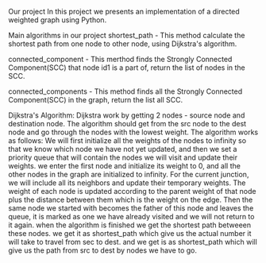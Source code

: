 Our project
In this project we presents an implementation of a directed weighted graph using Python.

Main algorithms in our project
shortest_path - This method calculate the shortest path from one node to other node, using Dijkstra's algorithm.

connected_component - This merthod finds the Strongly Connected Component(SCC) that node id1 is a part of, return the list of nodes in the SCC.

connected_components - This method finds all the Strongly Connected Component(SCC) in the graph, return the list all SCC.

Dijkstra's Algorithm:
Dijkstra work by getting 2 nodes - source node and destination node. The algorithm should get from the src node to the dest node and go through the nodes with the lowest weight. The algorithm works as follows: We will first initialize all the weights of the nodes to infinity so that we know which node we have not yet updated, and then we set a priority queue that will contain the nodes we will visit and update their weights. we enter the first node and initialize its weight to 0, and all the other nodes in the graph are initialized to infinity. For the current junction, we will include all its neighbors and update their temporary weights. The weight of each node is updated according to the parent weight of that node plus the distance between them which is the weight on the edge. Then the same node we started with becomes the father of this node and leaves the queue, it is marked as one we have already visited and we will not return to it again. when the algorithm is finished we get the shortest path betweeen these nodes. we get it as shortest_path which give us the actual number it will take to travel from sec to dest. and we get is as shortest_path which will give us the path from src to dest by nodes we have to go.
